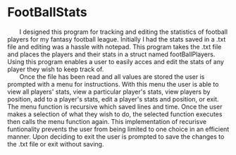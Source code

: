 # FootBallStats
&nbsp;&nbsp;&nbsp;&nbsp;&nbsp;&nbsp;&nbsp;I designed this program for tracking and editing the statistics of football players for my fantasy football league. Initially I had the stats saved in a .txt file and editing was a hassle with notepad. This program takes the .txt file and places the players and their stats in a struct named footBallPlayers.  Using this program enables a user to easily acces and edit the stats of any player they wish to keep track of.  
&nbsp;&nbsp;&nbsp;&nbsp;&nbsp;&nbsp;&nbsp;Once the file has been read and all values are stored the user is prompted with a menu for instructions. With this menu the user is able to view all players' stats, view a particular player's stats, view players by position, add to a player's stats, edit a player's stats and position, or exit. The menu function is recursive which saved lines and time. Once the user makes a selection of what they wish to do, the selected function executes then calls the menu function again. This implementation of recurisve funtionality prevents the user from being limited to one choice in an efficient manner. Upon deciding to exit the user is prompted to save the changes to the .txt file or exit without saving.  
 
